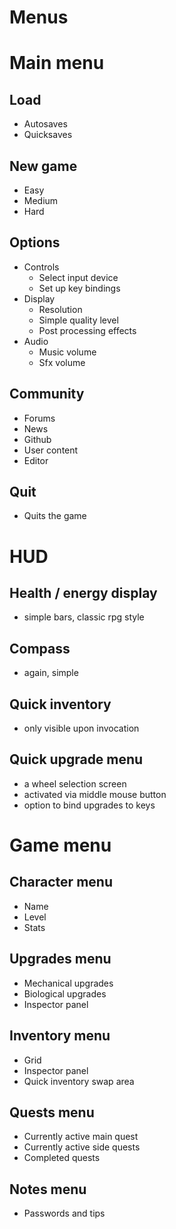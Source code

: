 Menus
====

# Main menu
## Load
- Autosaves
- Quicksaves

## New game
- Easy
- Medium
- Hard

## Options
- Controls
  - Select input device
  - Set up key bindings
- Display
  - Resolution
  - Simple quality level
  - Post processing effects
- Audio
  - Music volume
  - Sfx volume

## Community
- Forums
- News
- Github
- User content
- Editor

## Quit
- Quits the game

# HUD
## Health / energy display
- simple bars, classic rpg style

## Compass
- again, simple

## Quick inventory
- only visible upon invocation

## Quick upgrade menu
- a wheel selection screen
- activated via middle mouse button
- option to bind upgrades to keys

# Game menu
## Character menu
- Name
- Level
- Stats

## Upgrades menu
- Mechanical upgrades
- Biological upgrades
- Inspector panel

## Inventory menu
- Grid
- Inspector panel
- Quick inventory swap area

## Quests menu
- Currently active main quest
- Currently active side quests
- Completed quests

## Notes menu
- Passwords and tips
